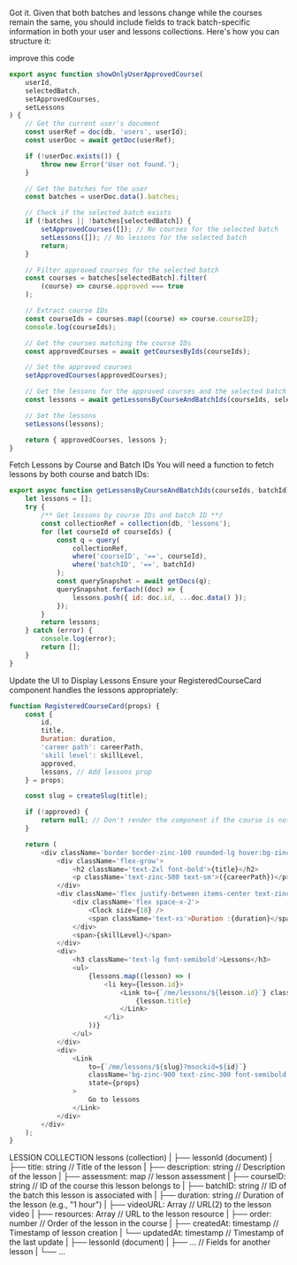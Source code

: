 Got it. Given that both batches and lessons change while the courses remain the same, you should include fields to track batch-specific information in both your user and lessons collections. Here's how you can structure it:

improve this code

```js
export async function showOnlyUserApprovedCourse(
	userId,
	selectedBatch,
	setApprovedCourses,
	setLessons
) {
	// Get the current user's document
	const userRef = doc(db, 'users', userId);
	const userDoc = await getDoc(userRef);

	if (!userDoc.exists()) {
		throw new Error('User not found.');
	}

	// Get the batches for the user
	const batches = userDoc.data().batches;

	// Check if the selected batch exists
	if (!batches || !batches[selectedBatch]) {
		setApprovedCourses([]); // No courses for the selected batch
		setLessons([]); // No lessons for the selected batch
		return;
	}

	// Filter approved courses for the selected batch
	const courses = batches[selectedBatch].filter(
		(course) => course.approved === true
	);

	// Extract course IDs
	const courseIds = courses.map((course) => course.courseID);
	console.log(courseIds);

	// Get the courses matching the course IDs
	const approvedCourses = await getCoursesByIds(courseIds);

	// Set the approved courses
	setApprovedCourses(approvedCourses);

	// Get the lessons for the approved courses and the selected batch
	const lessons = await getLessonsByCourseAndBatchIds(courseIds, selectedBatch);

	// Set the lessons
	setLessons(lessons);

	return { approvedCourses, lessons };
}
```

Fetch Lessons by Course and Batch IDs
You will need a function to fetch lessons by both course and batch IDs:

```js
export async function getLessonsByCourseAndBatchIds(courseIds, batchId) {
	let lessons = [];
	try {
		/** Get lessons by course IDs and batch ID **/
		const collectionRef = collection(db, 'lessons');
		for (let courseId of courseIds) {
			const q = query(
				collectionRef,
				where('courseID', '==', courseId),
				where('batchID', '==', batchId)
			);
			const querySnapshot = await getDocs(q);
			querySnapshot.forEach((doc) => {
				lessons.push({ id: doc.id, ...doc.data() });
			});
		}
		return lessons;
	} catch (error) {
		console.log(error);
		return [];
	}
}
```

Update the UI to Display Lessons
Ensure your RegisteredCourseCard component handles the lessons appropriately:

```js
function RegisteredCourseCard(props) {
	const {
		id,
		title,
		Duration: duration,
		'career path': careerPath,
		'skill level': skillLevel,
		approved,
		lessons, // Add lessons prop
	} = props;

	const slug = createSlug(title);

	if (!approved) {
		return null; // Don't render the component if the course is not approved
	}

	return (
		<div className='border border-zinc-100 rounded-lg hover:bg-zinc-50 shadow-zinc-100 p-6 flex flex-col space-y-6 h-full'>
			<div className='flex-grow'>
				<h2 className='text-2xl font-bold'>{title}</h2>
				<p className='text-zinc-500 text-sm'>({careerPath})</p>
			</div>
			<div className='flex justify-between items-center text-zinc-500'>
				<div className='flex space-x-2'>
					<Clock size={18} />
					<span className='text-xs'>Duration :{duration}</span>
				</div>
				<span>{skillLevel}</span>
			</div>
			<div>
				<h3 className='text-lg font-semibold'>Lessons</h3>
				<ul>
					{lessons.map((lesson) => (
						<li key={lesson.id}>
							<Link to={`/me/lessons/${lesson.id}`} className='text-blue-500'>
								{lesson.title}
							</Link>
						</li>
					))}
				</ul>
			</div>
			<div>
				<Link
					to={`/me/lessons/${slug}?msockid=${id}`}
					className='bg-zinc-900 text-zinc-300 font-semibold px-3 py-2 rounded-md mt-auto cursor-pointer'
					state={props}
				>
					Go to lessons
				</Link>
			</div>
		</div>
	);
}
```

LESSION COLLECTION
lessons (collection)
|
├── lessonId (document)
| ├── title: string // Title of the lesson
| ├── description: string // Description of the lesson
| ├── assessment: map // lesson assessment
| ├── courseID: string // ID of the course this lesson belongs to
| ├── batchID: string // ID of the batch this lesson is associated with
| ├── duration: string // Duration of the lesson (e.g., "1 hour")
| ├── videoURL: Array // URL(2) to the lesson video
| ├── resources: Array // URL to the lesson resource
| ├── order: number // Order of the lesson in the course
| ├── createdAt: timestamp // Timestamp of lesson creation
| └── updatedAt: timestamp // Timestamp of the last update
|
├── lessonId (document)
| ├── ... // Fields for another lesson
|
└── ...
